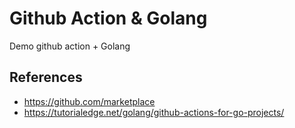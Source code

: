 # Github Action & Golang

Demo github action + Golang

## References

- https://github.com/marketplace
- https://tutorialedge.net/golang/github-actions-for-go-projects/
